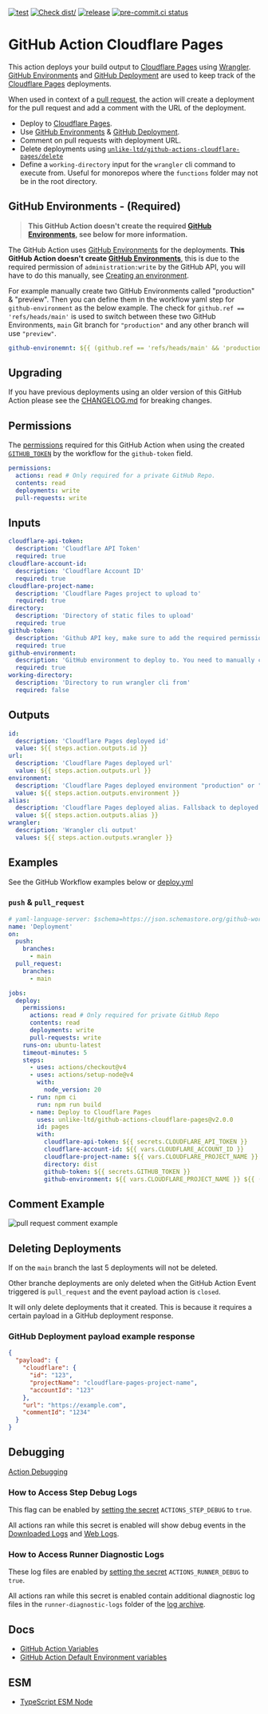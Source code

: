 [![test](https://github.com/unlike-ltd/github-actions-cloudflare-pages/actions/workflows/test.yml/badge.svg)](https://github.com/unlike-ltd/github-actions-cloudflare-pages/actions/workflows/test.yml) [![Check dist/](https://github.com/unlike-ltd/github-actions-cloudflare-pages/actions/workflows/check-dist.yml/badge.svg)](https://github.com/unlike-ltd/github-actions-cloudflare-pages/actions/workflows/check-dist.yml) [![release](https://github.com/unlike-ltd/github-actions-cloudflare-pages/actions/workflows/release.yml/badge.svg)](https://github.com/unlike-ltd/github-actions-cloudflare-pages/actions/workflows/release.yml) [![pre-commit.ci status](https://results.pre-commit.ci/badge/github/unlike-ltd/github-actions-cloudflare-pages/main.svg)](https://results.pre-commit.ci/latest/github/unlike-ltd/github-actions-cloudflare-pages/main)

# GitHub Action Cloudflare Pages

This action deploys your build output to [Cloudflare Pages] using [Wrangler]. [GitHub Environments] and [GitHub Deployment] are used to keep track of the [Cloudflare Pages] deployments.

When used in context of a [pull request], the action will create a deployment for the pull request and add a comment with the URL of the deployment.

- Deploy to [Cloudflare Pages].
- Use [GitHub Environments] & [GitHub Deployment].
- Comment on pull requests with deployment URL.
- Delete deployments using [`unlike-ltd/github-actions-cloudflare-pages/delete`](./delete/README.md)
- Define a `working-directory` input for the `wrangler` cli command to execute from. Useful for monorepos where the `functions` folder may not be in the root directory.

## GitHub Environments - **(Required)**

> **This GitHub Action doesn't create the required [GitHub Environments], see below for more information.**

The GitHub Action uses [GitHub Environments] for the deployments. **This GitHub Action doesn't create [GitHub Environments]**, this is due to the required permission of `administration:write` by the GitHub API, you will have to do this manually, see [Creating an environment](https://docs.github.com/en/actions/deployment/targeting-different-environments/using-environments-for-deployment#creating-an-environment).

For example manually create two GitHub Environments called "production" & "preview". Then you can define them in the workflow yaml step for `github-environment` as the below example. The check for `github.ref == 'refs/heads/main'` is used to switch between these two GitHub Environments, `main` Git branch for `"production"` and any other branch will use `"preview"`.

```yaml
github-environemnt: ${{ (github.ref == 'refs/heads/main' && 'production') || 'preview' }}
```

## Upgrading

If you have previous deployments using an older version of this GitHub Action please see the [CHANGELOG.md](../CHANGELOG.md) for breaking changes.

## Permissions

The [permissions] required for this GitHub Action when using the created [`GITHUB_TOKEN`] by the workflow for the `github-token` field.

```yaml
permissions:
  actions: read # Only required for a private GitHub Repo.
  contents: read
  deployments: write
  pull-requests: write
```

## Inputs

```yaml
cloudflare-api-token:
  description: 'Cloudflare API Token'
  required: true
cloudflare-account-id:
  description: 'Cloudflare Account ID'
  required: true
cloudflare-project-name:
  description: 'Cloudflare Pages project to upload to'
  required: true
directory:
  description: 'Directory of static files to upload'
  required: true
github-token:
  description: 'Github API key, make sure to add the required permissions for this action.'
  required: true
github-environment:
  description: 'GitHub environment to deploy to. You need to manually create this for the github repo'
  required: true
working-directory:
  description: 'Directory to run wrangler cli from'
  required: false
```

## Outputs

```yaml
id:
  description: 'Cloudflare Pages deployed id'
  value: ${{ steps.action.outputs.id }}
url:
  description: 'Cloudflare Pages deployed url'
  value: ${{ steps.action.outputs.url }}
environment:
  description: 'Cloudflare Pages deployed environment "production" or "preview"'
  value: ${{ steps.action.outputs.environment }}
alias:
  description: 'Cloudflare Pages deployed alias. Fallsback to deployed url if deployed alias is null'
  value: ${{ steps.action.outputs.alias }}
wrangler:
  description: 'Wrangler cli output'
  values: ${{ steps.action.outputs.wrangler }}
```

## Examples

See the GitHub Workflow examples below or [deploy.yml](./.github/workflows/deploy.yml)

### `push` & `pull_request`

```yaml
# yaml-language-server: $schema=https://json.schemastore.org/github-workflow.json
name: 'Deployment'
on:
  push:
    branches:
      - main
  pull_request:
    branches:
      - main

jobs:
  deploy:
    permissions:
      actions: read # Only required for private GitHub Repo
      contents: read
      deployments: write
      pull-requests: write
    runs-on: ubuntu-latest
    timeout-minutes: 5
    steps:
      - uses: actions/checkout@v4
      - uses: actions/setup-node@v4
        with:
          node_version: 20
      - run: npm ci
        run: npm run build
      - name: Deploy to Cloudflare Pages
        uses: unlike-ltd/github-actions-cloudflare-pages@v2.0.0
        id: pages
        with:
          cloudflare-api-token: ${{ secrets.CLOUDFLARE_API_TOKEN }}
          cloudflare-account-id: ${{ vars.CLOUDFLARE_ACCOUNT_ID }}
          cloudflare-project-name: ${{ vars.CLOUDFLARE_PROJECT_NAME }}
          directory: dist
          github-token: ${{ secrets.GITHUB_TOKEN }}
          github-environment: ${{ vars.CLOUDFLARE_PROJECT_NAME }} ${{ (github.ref == 'refs/heads/main' && '(Production)') || '(Preview)' }}
```

## Comment Example

![pull request comment example](./docs/comment.png)

## Deleting Deployments

If on the `main` branch the last 5 deployments will not be deleted.

Other branche deployments are only deleted when the GitHub Action Event triggered is `pull_request` and the event payload action is `closed`.

It will only delete deployments that it created. This is because it requires a certain payload in a GitHub deployment response.

### GitHub Deployment payload example response

```json
{
  "payload": {
    "cloudflare": {
      "id": "123",
      "projectName": "cloudflare-pages-project-name",
      "accountId": "123"
    },
    "url": "https://example.com",
    "commentId": "1234"
  }
}
```

## Debugging

[Action Debugging](https://github.com/actions/toolkit/blob/main/docs/action-debugging.md#step-debug-logs)

### How to Access Step Debug Logs

This flag can be enabled by [setting the secret](https://help.github.com/en/actions/automating-your-workflow-with-github-actions/creating-and-using-encrypted-secrets#creating-encrypted-secrets) `ACTIONS_STEP_DEBUG` to `true`.

All actions ran while this secret is enabled will show debug events in the [Downloaded Logs](https://help.github.com/en/actions/automating-your-workflow-with-github-actions/managing-a-workflow-run#downloading-logs) and [Web Logs](https://help.github.com/en/actions/automating-your-workflow-with-github-actions/managing-a-workflow-run#viewing-logs-to-diagnose-failures).

### How to Access Runner Diagnostic Logs

These log files are enabled by [setting the secret](https://help.github.com/en/actions/automating-your-workflow-with-github-actions/creating-and-using-encrypted-secrets#creating-encrypted-secrets) `ACTIONS_RUNNER_DEBUG` to `true`.

All actions ran while this secret is enabled contain additional diagnostic log files in the `runner-diagnostic-logs` folder of the [log archive](https://help.github.com/en/actions/automating-your-workflow-with-github-actions/managing-a-workflow-run#downloading-logs).

## Docs

- [GitHub Action Variables](https://docs.github.com/en/actions/learn-github-actions/variables)
- [GitHub Action Default Environment variables](https://docs.github.com/en/actions/learn-github-actions/variables#default-environment-variables)

## ESM

- [TypeScript ESM Node](https://www.typescriptlang.org/docs/handbook/esm-node.html)

[Cloudflare Pages]: https://pages.cloudflare.com/
[Wrangler]: https://developers.cloudflare.com/workers/wrangler/
[pull request]: https://docs.github.com/en/pull-requests
[GitHub Environments]: https://docs.github.com/en/actions/deployment/targeting-different-environments/using-environments-for-deployment
[GitHub Deployment]: https://docs.github.com/en/actions/deployment/targeting-different-environments/using-environments-for-deployment
[permissions]: https://docs.github.com/en/actions/using-workflows/workflow-syntax-for-github-actions#permissions
[`GITHUB_TOKEN`]: https://docs.github.com/en/actions/security-guides/automatic-token-authentication
